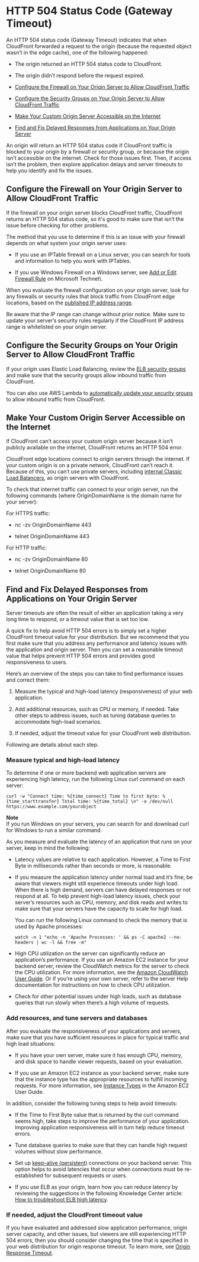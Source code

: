 # HTTP 504 Status Code \(Gateway Timeout\)<a name="http-504-gateway-timeout"></a>

An HTTP 504 status code \(Gateway Timeout\) indicates that when CloudFront forwarded a request to the origin \(because the requested object wasn’t in the edge cache\), one of the following happened:

+ The origin returned an HTTP 504 status code to CloudFront\.

+ The origin didn’t respond before the request expired\.


+ [Configure the Firewall on Your Origin Server to Allow CloudFront Traffic](#http-504-gateway-timeout-configure-firewall)
+ [Configure the Security Groups on Your Origin Server to Allow CloudFront Traffic](#http-504-gateway-timeout-configure-security-groups)
+ [Make Your Custom Origin Server Accessible on the Internet](#http-504-gateway-timeout-make-origin-accessible)
+ [Find and Fix Delayed Responses from Applications on Your Origin Server](#http-504-gateway-timeout-slow-application)

An origin will return an HTTP 504 status code if CloudFront traffic is blocked to your origin by a firewall or security group, or because the origin isn’t accessible on the internet\. Check for those issues first\. Then, if access isn’t the problem, then explore application delays and server timeouts to help you identify and fix the issues\.

## Configure the Firewall on Your Origin Server to Allow CloudFront Traffic<a name="http-504-gateway-timeout-configure-firewall"></a>

If the firewall on your origin server blocks CloudFront traffic, CloudFront returns an HTTP 504 status code, so it's good to make sure that isn’t the issue before checking for other problems\.

The method that you use to determine if this is an issue with your firewall depends on what system your origin server uses:

+ If you use an IPTable firewall on a Linux server, you can search for tools and information to help you work with IPTables\.

+ If you use Windows Firewall on a Windows server, see [ Add or Edit Firewall Rule](https://technet.microsoft.com/en-us/library/cc753558(v=ws.11).aspx) on Microsoft Technet\.

When you evaluate the firewall configuration on your origin server, look for any firewalls or security rules that block traffic from CloudFront edge locations, based on the [ published IP address range](https://ip-ranges.amazonaws.com/ip-ranges.json)\.

Be aware that the IP range can change without prior notice\. Make sure to update your server’s security rules regularly if the CloudFront IP address range is whitelisted on your origin server\.

## Configure the Security Groups on Your Origin Server to Allow CloudFront Traffic<a name="http-504-gateway-timeout-configure-security-groups"></a>

If your origin uses Elastic Load Balancing, review the [ ELB security groups](http://docs.aws.amazon.com/elasticloadbalancing/latest/classic/elb-security-groups.html) and make sure that the security groups allow inbound traffic from CloudFront\.

You can also use AWS Lambda to [ automatically update your security groups](http://docs.aws.amazon.com/elasticloadbalancing/latest/classic/elb-security-groups.html) to allow inbound traffic from CloudFront\.

## Make Your Custom Origin Server Accessible on the Internet<a name="http-504-gateway-timeout-make-origin-accessible"></a>

If CloudFront can’t access your custom origin server because it isn’t publicly available on the internet, CloudFront returns an HTTP 504 error\.

CloudFront edge locations connect to origin servers through the internet\. If your custom origin is on a private network, CloudFront can’t reach it\. Because of this, you can’t use private servers, including [ internal Classic Load Balancers](http://docs.aws.amazon.com/elasticloadbalancing/latest/classic/elb-internal-load-balancers.html), as origin servers with CloudFront\.

To check that internet traffic can connect to your origin server, run the following commands \(where OriginDomainName is the domain name for your server\):

For HTTPS traffic:

+ nc \-zv OriginDomainName 443

+ telnet OriginDomainName 443

For HTTP traffic:

+ nc \-zv OriginDomainName 80

+ telnet OriginDomainName 80

## Find and Fix Delayed Responses from Applications on Your Origin Server<a name="http-504-gateway-timeout-slow-application"></a>

Server timeouts are often the result of either an application taking a very long time to respond, or a timeout value that is set too low\.

A quick fix to help avoid HTTP 504 errors is to simply set a higher CloudFront timeout value for your distribution\. But we recommend that you first make sure that you address any performance and latency issues with the application and origin server\. Then you can set a reasonable timeout value that helps prevent HTTP 504 errors and provides good responsiveness to users\.

Here’s an overview of the steps you can take to find performance issues and correct them:

1. Measure the typical and high\-load latency \(responsiveness\) of your web application\.

1. Add additional resources, such as CPU or memory, if needed\. Take other steps to address issues, such as tuning database queries to accommodate high\-load scenarios\.

1. If needed, adjust the timeout value for your CloudFront web distribution\.

Following are details about each step\.

### Measure typical and high\-load latency<a name="http-504-gateway-timeout-slow-application-measure-latency"></a>

To determine if one or more backend web application servers are experiencing high latency, run the following Linux curl command on each server:

`curl -w "Connect time: %{time_connect} Time to first byte: %{time_starttransfer} Total time: %{time_total} \n" -o /dev/null https://www.example.com/yourobject`

**Note**  
If you run Windows on your servers, you can search for and download curl for Windows to run a similar command\.

As you measure and evaluate the latency of an application that runs on your server, keep in mind the following:

+ Latency values are relative to each application\. However, a Time to First Byte in milliseconds rather than seconds or more, is reasonable\.

+ If you measure the application latency under normal load and it’s fine, be aware that viewers might still experience timeouts under high load\. When there is high demand, servers can have delayed responses or not respond at all\. To help prevent high\-load latency issues, check your server’s resources such as CPU, memory, and disk reads and writes to make sure that your servers have the capacity to scale for high load\.

  You can run the following Linux command to check the memory that is used by Apache processes:

  `watch -n 1 "echo -n 'Apache Processes: ' && ps -C apache2 --no-headers | wc -l && free -m"`

+ High CPU utilization on the server can significantly reduce an application’s performance\. If you use an Amazon EC2 instance for your backend server, review the CloudWatch metrics for the server to check the CPU utilization\. For more information, see the [ Amazon CloudWatch User Guide](http://docs.aws.amazon.com/AmazonCloudWatch/latest/monitoring/WhatIsCloudWatch.html)\. Or if you’re using your own server, refer to the server Help documentation for instructions on how to check CPU utilization\.

+ Check for other potential issues under high loads, such as database queries that run slowly when there’s a high volume of requests\.

### Add resources, and tune servers and databases<a name="http-504-gateway-timeout-slow-application-add-resources"></a>

After you evaluate the responsiveness of your applications and servers, make sure that you have sufficient resources in place for typical traffic and high load situations:

+ If you have your own server, make sure it has enough CPU, memory, and disk space to handle viewer requests, based on your evaluation\.

+ If you use an Amazon EC2 instance as your backend server, make sure that the instance type has the appropriate resources to fulfill incoming requests\. For more information, see [ Instance Types](http://docs.aws.amazon.com/AWSEC2/latest/UserGuide/instance-types.html) in the Amazon EC2 User Guide\. 

In addition, consider the following tuning steps to help avoid timeouts:

+ If the Time to First Byte value that is returned by the curl command seems high, take steps to improve the performance of your application\. Improving application responsiveness will in turn help reduce timeout errors\.

+ Tune database queries to make sure that they can handle high request volumes without slow performance\.

+ Set up [ keep\-alive \(persistent\)](https://www.w3.org/Protocols/HTTP/1.1/draft-ietf-http-v11-spec-01) connections on your backend server\. This option helps to avoid latencies that occur when connections must be re\-established for subsequent requests or users\.

+ If you use ELB as your origin, learn how you can reduce latency by reviewing the suggestions in the following Knowledge Center article: [ How to troubleshoot ELB high latency](https://aws.amazon.com/premiumsupport/knowledge-center/elb-latency-troubleshooting/)\.

### If needed, adjust the CloudFront timeout value<a name="http-504-gateway-timeout-slow-application-adjust-timeout"></a>

If you have evaluated and addressed slow application performance, origin server capacity, and other issues, but viewers are still experiencing HTTP 504 errors, then you should consider changing the time that is specified in your web distribution for origin response timeout\. To learn more, see [ Origin Response Timeout](url-cf-dev;distribution-web-values-specify.html#DownloadDistValuesOriginResponseTimeout/)\.